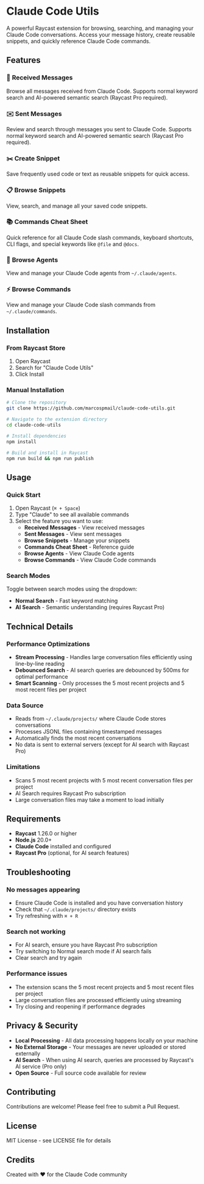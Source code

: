 # Claude Code Utils

A powerful Raycast extension for browsing, searching, and managing your Claude Code conversations. Access your message history, create reusable snippets, and quickly reference Claude Code commands.

## Features

### 📨 **Received Messages**
Browse all messages received from Claude Code. Supports normal keyword search and AI-powered semantic search (Raycast Pro required).

### ✉️ **Sent Messages**
Review and search through messages you sent to Claude Code. Supports normal keyword search and AI-powered semantic search (Raycast Pro required).

### ✂️ **Create Snippet**
Save frequently used code or text as reusable snippets for quick access.

### 📋 **Browse Snippets**
View, search, and manage all your saved code snippets.

### 📚 **Commands Cheat Sheet**
Quick reference for all Claude Code slash commands, keyboard shortcuts, CLI flags, and special keywords like `@file` and `@docs`.

### 🤖 **Browse Agents**
View and manage your Claude Code agents from `~/.claude/agents`.

### ⚡ **Browse Commands**
View and manage your Claude Code slash commands from `~/.claude/commands`.

## Installation

### From Raycast Store
1. Open Raycast
2. Search for "Claude Code Utils"
3. Click Install

### Manual Installation
```bash
# Clone the repository
git clone https://github.com/marcospmail/claude-code-utils.git

# Navigate to the extension directory
cd claude-code-utils

# Install dependencies
npm install

# Build and install in Raycast
npm run build && npm run publish
```

## Usage

### Quick Start
1. Open Raycast (`⌘ + Space`)
2. Type "Claude" to see all available commands
3. Select the feature you want to use:
   - **Received Messages** - View received messages
   - **Sent Messages** - View sent messages
   - **Browse Snippets** - Manage your snippets
   - **Commands Cheat Sheet** - Reference guide
   - **Browse Agents** - View Claude Code agents
   - **Browse Commands** - View Claude Code commands

### Search Modes
Toggle between search modes using the dropdown:
- **Normal Search** - Fast keyword matching
- **AI Search** - Semantic understanding (requires Raycast Pro)

## Technical Details

### Performance Optimizations
- **Stream Processing** - Handles large conversation files efficiently using line-by-line reading
- **Debounced Search** - AI search queries are debounced by 500ms for optimal performance
- **Smart Scanning** - Only processes the 5 most recent projects and 5 most recent files per project

### Data Source
- Reads from `~/.claude/projects/` where Claude Code stores conversations
- Processes JSONL files containing timestamped messages
- Automatically finds the most recent conversations
- No data is sent to external servers (except for AI search with Raycast Pro)

### Limitations
- Scans 5 most recent projects with 5 most recent conversation files per project
- AI Search requires Raycast Pro subscription
- Large conversation files may take a moment to load initially

## Requirements

- **Raycast** 1.26.0 or higher
- **Node.js** 20.0+
- **Claude Code** installed and configured
- **Raycast Pro** (optional, for AI search features)

## Troubleshooting

### No messages appearing
- Ensure Claude Code is installed and you have conversation history
- Check that `~/.claude/projects/` directory exists
- Try refreshing with `⌘ + R`

### Search not working
- For AI search, ensure you have Raycast Pro subscription
- Try switching to Normal search mode if AI search fails
- Clear search and try again

### Performance issues
- The extension scans the 5 most recent projects and 5 most recent files per project
- Large conversation files are processed efficiently using streaming
- Try closing and reopening if performance degrades

## Privacy & Security

- **Local Processing** - All data processing happens locally on your machine
- **No External Storage** - Your messages are never uploaded or stored externally
- **AI Search** - When using AI search, queries are processed by Raycast's AI service (Pro only)
- **Open Source** - Full source code available for review

## Contributing

Contributions are welcome! Please feel free to submit a Pull Request.

## License

MIT License - see LICENSE file for details

## Credits

Created with ❤️ for the Claude Code community